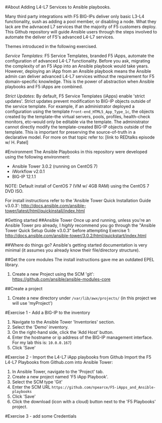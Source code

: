 #About
Adding L4-L7 Services to Ansible playbooks.

Many third party integrations with F5 BIG-IPs deliver only basic L3-L4 functionality, sush as adding a pool member, or disabling a node. What they lack are the advnaced L7 services that the majority of F5 customers deploy. This Github repository will guide Ansible users through the steps involved to automate the deliver of F5's advanced L4-L7 services.

Themes introduced in the following exercised.

*Service Templates*: F5 Service Templates, branded F5 iApps, automate the configuration of advanced L4-L7 functionality. Before you ask, migrating the complexity of an F5 iApp into an Ansible playbook would take years. However, deploying an iApp from an Ansible playbook means the Ansible admin can deliver advanced L4-L7 services without the requirement for F5 domain-specific knowledge. This is the power of abstraction when Ansible playbooks and F5 iApps are combined.

*Strict Updates*: By default, F5 Service Templates (iApps) enable 'strict updates'. Strict updates prevent modification to BIG-IP objects outside of the service template. For example, if an administrator deployed a configuration using the template `Front-end_HTML5_App_Type_1c`, the objects created by the template–the virtual servers, pools, profiles, health-check monitors, etc–would only be editable via the template. The administrator cannot directly modify the template-created BIG-IP objects outside of the template. This is important for preserving the source-of-truth in a declarative model. For more on that topic refer to: [link to REDtalks episode w/ H. Patel]

#Environment
The Ansible Playbooks in this repository were developed using the following environment:

* Ansible Tower 3.0.2 (running on CentOS 7)
* iWorkflow v2.0.1
* BIG-IP 12.1.1

NOTE: Default install of CentOS 7 (VM w/ 4GB RAM) using the CentOS 7 DVD ISO.

For install instructions refer to the 'Ansible Tower Quick Installation Guide v3.0.3': http://docs.ansible.com/ansible-tower/latest/html/quickinstall/index.html

#Getting started
##Ansible Tower
Once up and running, unless you're an Ansible Tower pro already, I *highly* recommend you go through the "Ansible Tower Quick Setup Guide v3.0.3" before attempting Exercise 1:
http://docs.ansible.com/ansible-tower/3.0.2/html/quickstart/index.html

##Where do things go?
Ansible's getting started documentation is very minimal (it assumes you already know their file/directory structure).

##Get the core modules
The install instructions gave me an outdated EPEL library.

1. Create a new Project using the SCM 'git': https://github.com/ansible/ansible-modules-core


##Create a project
1. Create a new directory under `/var/lib/awx/projects/`  (in this project we will use 'myProject')


#Exercise 1 - Add a BIG-IP to the inventory
1. Navigate to the Ansible Tower 'Inventories' section.
2. Select the 'Demo' inventory.
3. On the right-hand side, click the 'Add Host' button.
4. Enter the hostname or ip address of the BIG-IP management interface. For my lab this is: `10.0.0.167`)
5. Click 'Save'


#Exercise 2 - Import the L4-L7 iApp playbooks from Github
Import the F5 L4-L7 Playbooks from Github.com into Ansible Tower:

1. In Ansible Tower, navigate to the 'Project' tab.
2. Create a new project named 'F5 iApp Playbook'.
3. Select the SCM type 'Git'
4. Enter the SCM URL `https://github.com/npearce/F5-iApps_and_Ansible-playbooks`
5. Click 'Save'
6. Click the download (icon with a cloud) button next to the 'F5 Playbooks' project.

#Exercise 3 - add some Credentials
